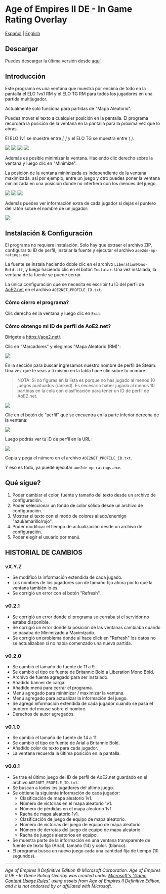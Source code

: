 # Age of Empires II DE - In Game Rating Overlay

[Español](./README.es.md) | [English](./README.md)

## Descargar

Puedes descargar la última versión desde [aquí](https://github.com/Dooque/aoe2-de-in-game-rating-overlay/archive/refs/tags/v0.2.1.zip).

## Introducción

Este programa es una ventana que muestra por encima de todo en la pantalla el ELO 1vs1 RM y el ELO TG RM para todos los jugadores en una partida multijugador.

Actualmente solo funciona para partidas de "Mapa Aleatorio".

Puedes mover el texto a cualquier posición en la pantalla. El programa recordará la posición de la ventana en la pantalla para la próxima vez que lo abras.

El ELO 1v1 se muestre entre *[ ]* y el ELO TG se muestra entre *( )*.

![](./res/picture1.png)
![](./res/picture2.png)
![](./res/picture3.png)
![](./res/picture4.png)

Además es posible minimizar la ventana. Haciendo clic derecho sobre la ventana y luego clic en "Minimize".

La posición de la ventana minimizada es independiente de la ventana maximizada, así por ejemplo, entre un juego y otro puedes poner la ventana minimizada en una posición donde no interfiera con los menúes del juego.

![](./res/picture6.png)
![](./res/picture5.png)
![](./res/picture7.png)

Además puedes ver información extra de cada jugador si dejas el puntero del ratón sobre el nombre de un jugador:

![](./res/picture12.png)

## Instalación & Configuración

El programa no requiere instalación. Solo hay que extraer el archivo ZIP, configurar tu ID de perfil, instalar la fuente y ejecutar el archivo `aoe2de-mp-ratings.exe`

La fuente se instala haciendo doble clic en el archivo `LiberationMono-Bold.ttf`, y luego haciendo clic en el botón `Instalar`. Una vez instalada, la ventana de la fuente se puede cerrar.

La única configuración que se necesita es escribir tu ID del perfil de [AoE2.net](https://aoe2.net) en el archivo `AOE2NET_PROFILE_ID.txt`.

### Cómo cierro el programa?

Clic derecho en la ventana y luego clic en `Exit`.

### Cómo obtengo mi ID de perfil de AoE2.net?

Dirígete a https://aoe2.net/.

Clic en "Marcadores" y elegimos "Mapa Aleatorio (RM)":

![](./res/picture8.png)

En la sección para buscar ingresamos nuestro nombre de perfil de Steam. Una vez que te veas a ti mismo en la tabla hace clic sobre tu nombre:

> NOTA: Si no figuras en la lista es porque no has jugado al menos 10 juegos puntuados (ranked). Es necesario haber jugado al menos 10 partidas en la cola con clasificación para tener un ID de perfil de AoE2.net.

![](./res/picture9.png)

Clic en el botón de "perfil" que se encuentra en la parte inferior derecha de la ventana:

![](./res/picture10.png)

Luego podrás ver tu ID de perfil en la URL:

![](./res/picture11.png)

Copia y pega el número en el archivo `AOE2NET_PROFILE_ID.txt`.

Y eso es todo, ya puede ejecutar `aoe2de-mp-ratings.exe`.

## Qué sigue?

1. Poder cambiar el color, fuente y tamaño del texto desde un archivo de configuración.
2. Poder seleccionar un fondo de color sólido desde un archivo de configuración.
3. Mostrar el texto con el modo de colores aliado/enemigo "azul/amarillo/rojo".
4. Poder modificar el tiempo de actualización desde un archivo de configuración.
5. Poder elegir el usuario por menú.

## HISTORIAL DE CAMBIOS

### vX.Y.Z

* Se modificó la información extendida de cada jugado.
* Los nombres de los jugadores son de tamaño fijo ahora por lo que la ventana también lo es.
* Se corrigió un error con el botón "Refresh".

### v0.2.1

* Se corrigió un error donde el programa se cerraba si el servidor no estaba disponible.
* Se corrigió un error donde la posición de las ventanas cambiaba cuando se pasaba de Minimizado a Maximizado.
* Se corrigió un problema donde al hace click en "Refresh" los datos no se actualizaban si no había comenzado una nueva partida.

### v0.2.0

* Se cambió el tamaño de fuente de 11 a 9.
* Se cambió el tipo de fuente de Britannic Bold a Liberation Mono Bold.
* Archivo de fuente agregado para ser instalado.
* Añadido banner de carga.
* Añadido menú para cerrar el programa.
* Menú agregado para minimizar / maximizar la ventana.
* Menú agregado para actualizar la información del juego.
* Se agregó información extendida de cada jugador cuando se pasa el puntero del mouse sobre el nombre.
* Derechos de autor agregados.

### v0.1.0

* Se cambió el tamaño de fuente de 14 a 11.
* Se cambió el tipo de fuente de Arial a Britannic Bold.
* Añadido color de texto para cada jugador.
* La ventana recuerda la última posición en la pantalla.

### v0.0.1

* Se trae el último juego del ID de perfil de AoE2.net guardado en el archivo `AOE2NET_PROFILE_ID.txt`.
* Se buscan a todos los jugadores del último juego.
* Se obtiene la siguiente información de cada jugador:
   * Clasificación de mapa aleatorio 1v1.
   * Número de victorias en el mapa aleatorio 1v1.
   * Número de pérdidas en el mapa aleatorio 1v1.
   * Racha de mapa aleatorio 1v1.
   * Clasificación de juego de equipo de mapa aleatorio.
   * Número de victorias del juego de equipo de mapa aleatorio
   * Número de derrotas del juego de equipo de mapa aleatorio.
   * Racha de juegos aleatorios en equipo.
* Se muestra parte de la información en una ventana transparente de fuente de texto fija (Arial), tamaño (14) y color. (blanco).
* El programa busca un nuevo juego cada una cantidad fija de tiempo (10 segundos).

- - -

*Age of Empires II Definitive Edition © Microsoft Corporation. Age of Empires II DE - In Game Rating Overlay was created under [Microsoft's "Game Content Usage Rules"](https://www.xbox.com/en-US/developers/rules) using assets from Age of Empires II Definitive Edition, and it is not endorsed by or affiliated with Microsoft.*
